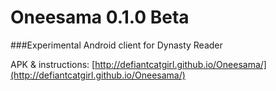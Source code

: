 # Oneesama 0.1.0 Beta
###Experimental Android client for Dynasty Reader

APK & instructions: [http://defiantcatgirl.github.io/Oneesama/](http://defiantcatgirl.github.io/Oneesama/)